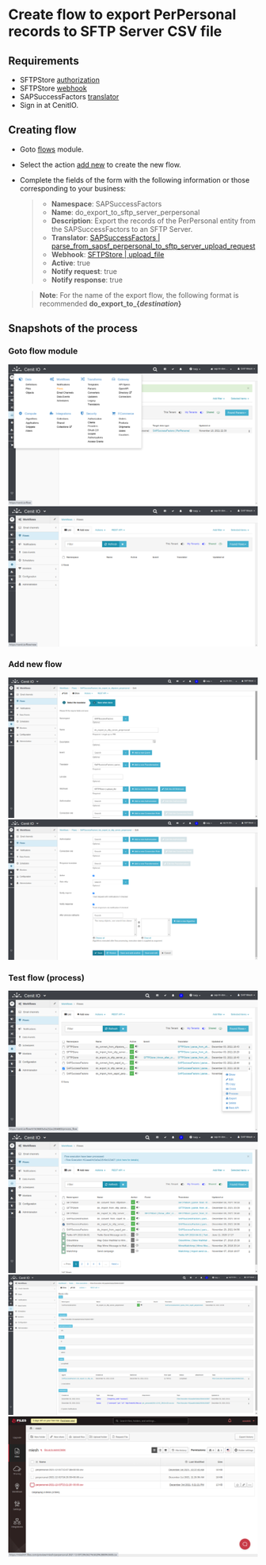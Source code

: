 # Create flow to export PerPersonal records to SFTP Server CSV file

## Requirements

* SFTPStore [authorization](authorizations/SFTPStore-auth_basic.md)
* SFTPStore [webhook](webhooks/SFTPStore-upload_file.md)
* SAPSuccessFactors [translator](translators/parse_from_sapsf_perpersonal_to_sftp_server_upload_request.md)
* Sign in at CenitIO.[<i class="fa fa-external-link" aria-hidden="true"></i>](https://cenit.io/users/sign_in)

## Creating flow

* Goto [flows](https://cenit.io/flow) module.
* Select the action [add new](https://cenit.io/flow/new) to create the new flow.
* Complete the fields of the form with the following information or those corresponding to your business:

    >- **Namespace**: SAPSuccessFactors
    >- **Name**: do_export_to_sftp_server_perpersonal
    >- **Description**: Export the records of the PerPersonal entity from the SAPSuccessFactors to an SFTP Server.
    >- **Translator**: [SAPSuccessFactors | parse_from_sapsf_perpersonal_to_sftp_server_upload_request](translators/parse_from_sapsf_perpersonal_to_sftp_server_upload_request.md)
    >- **Webhook**: [SFTPStore | upload_file](webhooks/SFTPStore-upload_file.md)
    >- **Active**: true
    >- **Notify request**: true
    >- **Notify response**: true

    > **Note**: For the name of the export flow, the following format is recommended **do_export_to_\{*destination*\}**

## Snapshots of the process

### Goto flow module

   ![](../assets/snapshots/sap-sf-flow/snapshots-001.png)
   ![](../assets/snapshots/sap-sf-flow/snapshots-002.png)
    
### Add new flow

   ![](../assets/snapshots/sap-sf-flow/snapshots-103.png)
   ![](../assets/snapshots/sap-sf-flow/snapshots-104.png)
   
### Test flow (process)

   ![](../assets/snapshots/sap-sf-flow/snapshots-105.png)
   ![](../assets/snapshots/sap-sf-flow/snapshots-106.png)
   ![](../assets/snapshots/sap-sf-flow/snapshots-107.png)
   ![](../assets/snapshots/sap-sf-flow/snapshots-108.png)
